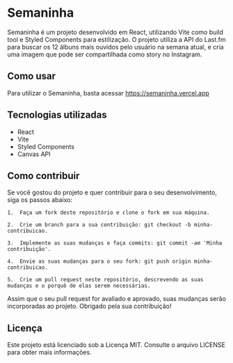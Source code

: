 # Semaninha

Semaninha é um projeto desenvolvido em React, utilizando Vite como build tool e Styled Components para estilização. O projeto utiliza a API do Last.fm para buscar os 12 álbuns mais ouvidos pelo usuário na semana atual, e cria uma imagem que pode ser compartilhada como story no Instagram.


## Como usar

Para utilizar o Semaninha, basta acessar https://semaninha.vercel.app



## Tecnologias utilizadas

   -  React
   -  Vite
   -  Styled Components
   -  Canvas API
   
   
## Como contribuir

Se você gostou do projeto e quer contribuir para o seu desenvolvimento, siga os passos abaixo:

    1.  Faça um fork deste repositório e clone o fork em sua máquina.
    
    2.  Crie um branch para a sua contribuição: git checkout -b minha-contribuicao.
    
    3.  Implemente as suas mudanças e faça commits: git commit -am 'Minha contribuição'.
    
    4.  Envie as suas mudanças para o seu fork: git push origin minha-contribuicao.
    
    5.  Crie um pull request neste repositório, descrevendo as suas mudanças e o porquê de elas serem necessárias.

Assim que o seu pull request for avaliado e aprovado, suas mudanças serão incorporadas ao projeto. Obrigado pela sua contribuição!

## Licença

Este projeto está licenciado sob a Licença MIT. Consulte o arquivo LICENSE para obter mais informações.
